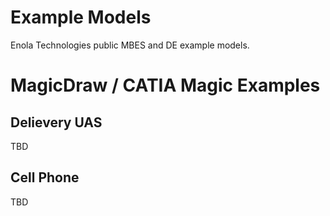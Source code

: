 # Example Models
Enola Technologies public MBES and DE example models.

# MagicDraw / CATIA Magic Examples

## Delievery UAS

TBD

## Cell Phone

TBD
